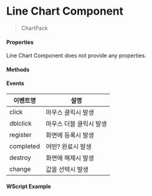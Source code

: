 # Line Chart Component
> ChartPack

#### Properties
Line Chart Component does not provide any properties.

#### Methods

#### Events
|이벤트명|설명|
|---|---|
|click|마우스 클릭시 발생|
|dblclick|마우스 더블 클릭시 발생|
|register|화면에 등록시 발생|
|completed|어떤? 완료시 발생|
|destroy|화면에 해제시 발생|
|change|값을 선택시 발생|

#### WScript Example